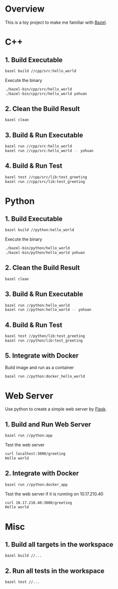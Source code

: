 # Overview

This is a toy project to make me familiar with [Bazel](https://bazel.build/).

# C++

## 1. Build Executable

```bash
bazel build //cpp/src:hello_world
```

Execute the binary

```bash
./bazel-bin/cpp/src/hello_world
./bazel-bin/cpp/src/hello_world yohuan
```

## 2. Clean the Build Result

```bash
bazel clean
```

## 3.  Build & Run Executable

```bash
bazel run //cpp/src:hello_world
bazel run //cpp/src:hello_world -- yohuan
```

## 4. Build & Run Test

```bash
bazel test //cpp/src/lib:test_greeting
bazel run //cpp/src/lib:test_greeting
```

# Python

## 1. Build Executable

```bash
bazel build //python:hello_world
```

Execute the binary

```bash
./bazel-bin/python/hello_world
./bazel-bin/python/hello_world yohuan
```

## 2. Clean the Build Result

```bash
bazel clean
```

## 3.  Build & Run Executable

```bash
bazel run //python:hello_world
bazel run //python:hello_world -- yohuan
```

## 4. Build & Run Test

```bash
bazel test //python/lib:test_greeting
bazel run //python/lib:test_greeting
```

## 5. Integrate with Docker

Build image and run as a container

```bash
bazel run //python:docker_hello_world
```

# Web Server

Use python to create a simple web server by [Flask](https://flask.palletsprojects.com/en/2.0.x/).

## 1. Build and Run Web Server

```bash
bazel run //python:app
```

Test the web server

```bash
curl localhost:3000/greeting
Hello world
```

## 2. Integrate with Docker

```bash
bazel run //python:docker_app
```

Test the web server if it is running on 10.17.210.40

```bash
curl 10.17.210.40:3000/greeting
Hello world
```
# Misc

## 1. Build all targets in the workspace

```bash
bazel build //...
```

## 2. Run all tests in the workspace

```bash
bazel test //...
```
